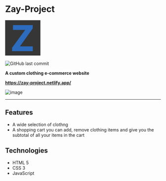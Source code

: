 # Zay-Project

![alt text for screen readers](/images/apple-touch-icon-114.png "Text to show on mouseover")

![GitHub last commit](https://img.shields.io/github/last-commit/adam-nasir/Zay-Project)

**A custom clothing e-commerce website**

**https://zay-project.netlify.app/**

![image](https://user-images.githubusercontent.com/67399295/160052490-5a58a44b-766c-4c41-a3b5-60f0afd233cf.png)


---
## Features
- A wide selection of clothng 
- A shopping cart you can add, remove clothing items and give you the subtotal of all your items in the cart 

## Technologies 
- HTML 5
- CSS 3
- JavaScript 





